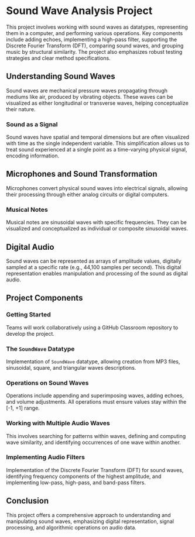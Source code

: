 # Sound Wave Analysis Project

This project involves working with sound waves as datatypes, representing them in a computer, and performing various operations. Key components include adding echoes, implementing a high-pass filter, supporting the Discrete Fourier Transform (DFT), comparing sound waves, and grouping music by structural similarity. The project also emphasizes robust testing strategies and clear method specifications.

## Understanding Sound Waves

Sound waves are mechanical pressure waves propagating through mediums like air, produced by vibrating objects. These waves can be visualized as either longitudinal or transverse waves, helping conceptualize their nature.

### Sound as a Signal

Sound waves have spatial and temporal dimensions but are often visualized with time as the single independent variable. This simplification allows us to treat sound experienced at a single point as a time-varying physical signal, encoding information.

## Microphones and Sound Transformation

Microphones convert physical sound waves into electrical signals, allowing their processing through either analog circuits or digital computers.

### Musical Notes

Musical notes are sinusoidal waves with specific frequencies. They can be visualized and conceptualized as individual or composite sinusoidal waves.

## Digital Audio

Sound waves can be represented as arrays of amplitude values, digitally sampled at a specific rate (e.g., 44,100 samples per second). This digital representation enables manipulation and processing of the sound as digital audio.

## Project Components

### Getting Started

Teams will work collaboratively using a GitHub Classroom repository to develop the project.

### The `SoundWave` Datatype

Implementation of `SoundWave` datatype, allowing creation from MP3 files, sinusoidal, square, and triangular waves descriptions.

### Operations on Sound Waves

Operations include appending and superimposing waves, adding echoes, and volume adjustments. All operations must ensure values stay within the [-1, +1] range.

### Working with Multiple Audio Waves

This involves searching for patterns within waves, defining and computing wave similarity, and identifying occurrences of one wave within another.

### Implementing Audio Filters

Implementation of the Discrete Fourier Transform (DFT) for sound waves, identifying frequency components of the highest amplitude, and implementing low-pass, high-pass, and band-pass filters.

## Conclusion

This project offers a comprehensive approach to understanding and manipulating sound waves, emphasizing digital representation, signal processing, and algorithmic operations on audio data.
